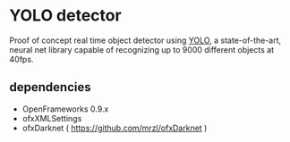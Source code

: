 # YOLO detector
Proof of concept real time object detector using [YOLO](https://pjreddie.com/darknet/yolo/), a state-of-the-art, neural net library capable of recognizing up to 9000 different objects at 40fps.

## dependencies
* OpenFrameworks 0.9.x
* ofxXMLSettings
* ofxDarknet ( https://github.com/mrzl/ofxDarknet )

